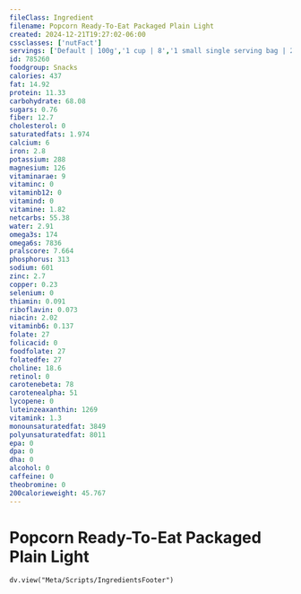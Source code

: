 ```yaml
---
fileClass: Ingredient
filename: Popcorn Ready-To-Eat Packaged Plain Light
created: 2024-12-21T19:27:02-06:00
cssclasses: ['nutFact']
servings: ['Default | 100g','1 cup | 8','1 small single serving bag | 28','1 medium single serving bag | 57','1 large single serving bag | 85','1 single serving bag, nfs | 57','1 kernel | 0']
id: 785260
foodgroup: Snacks
calories: 437
fat: 14.92
protein: 11.33
carbohydrate: 68.08
sugars: 0.76
fiber: 12.7
cholesterol: 0
saturatedfats: 1.974
calcium: 6
iron: 2.8
potassium: 288
magnesium: 126
vitaminarae: 9
vitaminc: 0
vitaminb12: 0
vitamind: 0
vitamine: 1.82
netcarbs: 55.38
water: 2.91
omega3s: 174
omega6s: 7836
pralscore: 7.664
phosphorus: 313
sodium: 601
zinc: 2.7
copper: 0.23
selenium: 0
thiamin: 0.091
riboflavin: 0.073
niacin: 2.02
vitaminb6: 0.137
folate: 27
folicacid: 0
foodfolate: 27
folatedfe: 27
choline: 18.6
retinol: 0
carotenebeta: 78
carotenealpha: 51
lycopene: 0
luteinzeaxanthin: 1269
vitamink: 1.3
monounsaturatedfat: 3849
polyunsaturatedfat: 8011
epa: 0
dpa: 0
dha: 0
alcohol: 0
caffeine: 0
theobromine: 0
200calorieweight: 45.767
---
```


# Popcorn Ready-To-Eat Packaged Plain Light

```dataviewjs
dv.view("Meta/Scripts/IngredientsFooter")
```